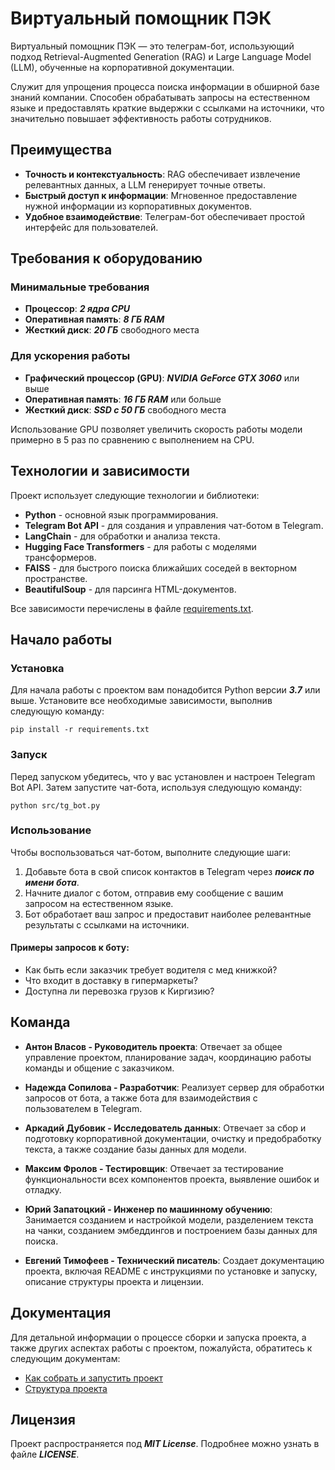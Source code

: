 # Виртуальный помощник ПЭК

Виртуальный помощник ПЭК — это телеграм-бот, использующий подход Retrieval-Augmented Generation (RAG) и Large Language Model (LLM), обученные на корпоративной документации.

Служит для упрощения процесса поиска информации в обширной базе знаний компании. Способен обрабатывать запросы на естественном языке и предоставлять краткие выдержки с ссылками на источники, что значительно повышает эффективность работы сотрудников.

## Преимущества

- **Точность и контекстуальность**: RAG обеспечивает извлечение релевантных данных, а LLM генерирует точные ответы.
- **Быстрый доступ к информации**: Мгновенное предоставление нужной информации из корпоративных документов.
- **Удобное взаимодействие**: Телеграм-бот обеспечивает простой интерфейс для пользователей.

## Требования к оборудованию

### Минимальные требования

- **Процессор**: ***2 ядра CPU***
- **Оперативная память**: ***8 ГБ RAM***
- **Жесткий диск**: ***20 ГБ*** свободного места

### Для ускорения работы

- **Графический процессор (GPU)**: ***NVIDIA GeForce GTX 3060*** или выше
- **Оперативная память**: ***16 ГБ RAM*** или больше
- **Жесткий диск**: ***SSD с 50 ГБ*** свободного места

Использование GPU позволяет увеличить скорость работы модели примерно в 5 раз по сравнению с выполнением на CPU.

## Технологии и зависимости

Проект использует следующие технологии и библиотеки:

- **Python** - основной язык программирования.
- **Telegram Bot API** - для создания и управления чат-ботом в Telegram.
- **LangChain** - для обработки и анализа текста.
- **Hugging Face Transformers** - для работы с моделями трансформеров.
- **FAISS** - для быстрого поиска ближайших соседей в векторном пространстве.
- **BeautifulSoup** - для парсинга HTML-документов.

Все зависимости перечислены в файле [requirements.txt](./requirements.txt).


## Начало работы

### Установка

Для начала работы с проектом вам понадобится Python версии ***3.7*** или выше. Установите все необходимые зависимости, выполнив следующую команду:

```shell
pip install -r requirements.txt
```

### Запуск

Перед запуском убедитесь, что у вас установлен и настроен Telegram Bot API. Затем запустите чат-бота, используя следующую команду:

```shell
python src/tg_bot.py
```

### Использование

Чтобы воспользоваться чат-ботом, выполните следующие шаги:

1. Добавьте бота в свой список контактов в Telegram через ***поиск по имени бота***.
2. Начните диалог с ботом, отправив ему сообщение с вашим запросом на естественном языке.
3. Бот обработает ваш запрос и предоставит наиболее релевантные результаты с ссылками на источники.

#### Примеры запросов к боту:
- Как быть если заказчик требует водителя с мед книжкой?
- Что входит в доставку в гипермаркеты?
- Доступна ли перевозка грузов к Киргизию?

## Команда

- **Антон Власов - Руководитель проекта**: Отвечает за общее управление проектом, планирование задач, координацию работы команды и общение с заказчиком.
- **Надежда Сопилова - Разработчик**: Реализует сервер для обработки запросов от бота, а также бота для взаимодействия с пользователем в Telegram.

- **Аркадий Дубовик - Исследователь данных**: Отвечает за сбор и подготовку корпоративной документации, очистку и предобработку текста, а также создание базы данных для модели.

- **Максим Фролов - Тестировщик**: Отвечает за тестирование функциональности всех компонентов проекта, выявление ошибок и отладку.

- **Юрий Запатоцкий - Инженер по машинному обучению**: Занимается созданием и настройкой модели, разделением текста на чанки, созданием эмбеддингов и построением базы данных для поиска.

- **Евгений Тимофеев - Технический писатель**: Создает документацию проекта, включая README с инструкциями по установке и запуску, описание структуры проекта и лицензии.

## Документация

Для детальной информации о процессе сборки и запуска проекта, а также других аспектах работы с проектом, пожалуйста, обратитесь к следующим документам:

- [Как собрать и запустить проект](./docs/build_and_run.md)
- [Структура проекта](./docs/structure.md)

## Лицензия

Проект распространяется под ***MIT License***. Подробнее можно узнать в файле ***LICENSE***.
